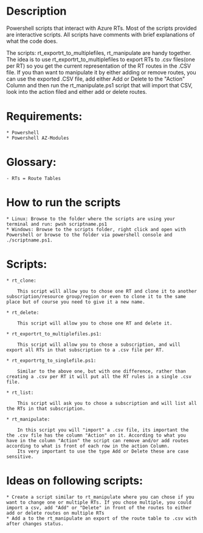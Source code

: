 # Description

Powershell scripts that interact with Azure RTs. Most of the scripts provided are interactive scripts. All scripts have comments with brief explanations of what the code does.

The scripts: rt_exportrt_to_multiplefiles, rt_manipulate are handy together. The idea is to use rt_exportrt_to_multiplefiles to export RTs to .csv files(one per RT) so you get the current representation of the RT routes in the .CSV file. If you than want to manipulate it by either adding or remove routes, you can use the exported .CSV file, add either Add or Delete to the "Action" Column and then run the rt_manipulate.ps1 script that will import that CSV, look into the action filed and either add or delete routes.

# Requirements:

    * Powershell
    * Powershell AZ-Modules

# Glossary:

    - RTs = Route Tables

# How to run the scripts

    * Linux: Browse to the folder where the scripts are using your terminal and run: pwsh scriptname.ps1
    * Windows: Browse to the scripts folder, right click and open with Powershell or browse to the folder via powershell console and ./scriptname.ps1.

# Scripts:

    * rt_clone:

        This script will allow you to chose one RT and clone it to another subscription/resource group/region or even to clone it to the same place but of course you need to give it a new name.

    * rt_delete:

        This script will allow you to chose one RT and delete it.

    * rt_exportrt_to_multiplefiles.ps1:

        This script will allow you to chose a subscription, and will export all RTs in that subscription to a .csv file per RT.

    * rt_exportrtg_to_singlefile.ps1:

        Similar to the above one, but with one difference, rather than creating a .csv per RT it will put all the RT rules in a single .csv file.

    * rt_list:

        This script will ask you to chose a subscription and will list all the RTs in that subscription.

    * rt_manipulate:

        In this script you will "import" a .csv file, its important the the .csv file has the column "Action" on it. According to what you have in the column "Action" the script can remove and/or add routes according to what is front of each row in the action Column.
        Its very important to use the type Add or Delete these are case sensitive.

# Ideas on following scripts:


    * Create a script similar to rt_manipulate where you can chose if you want to change one or multiple RTs. If you chose multiple, you could import a csv, add "Add" or "Delete" in front of the routes to either add or delete routes on multiple RTs
    * Add a to the rt_manipulate an export of the route table to .csv with after changes status.
